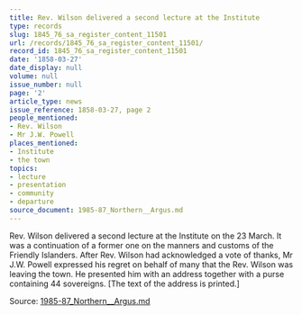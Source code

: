 ```yaml
---
title: Rev. Wilson delivered a second lecture at the Institute
type: records
slug: 1845_76_sa_register_content_11501
url: /records/1845_76_sa_register_content_11501/
record_id: 1845_76_sa_register_content_11501
date: '1858-03-27'
date_display: null
volume: null
issue_number: null
page: '2'
article_type: news
issue_reference: 1858-03-27, page 2
people_mentioned:
- Rev. Wilson
- Mr J.W. Powell
places_mentioned:
- Institute
- the town
topics:
- lecture
- presentation
- community
- departure
source_document: 1985-87_Northern__Argus.md
---
```


Rev. Wilson delivered a second lecture at the Institute on the 23 March.  It was a continuation of a former one on the manners and customs of the Friendly Islanders.  After Rev. Wilson had acknowledged a vote of thanks, Mr J.W. Powell expressed his regret on behalf of many that the Rev. Wilson was leaving the town.  He presented him with an address together with a purse containing 44 sovereigns.  [The text of the address is printed.]

Source: [1985-87_Northern__Argus.md](/downloads/markdown/1985-87_Northern__Argus.md)
